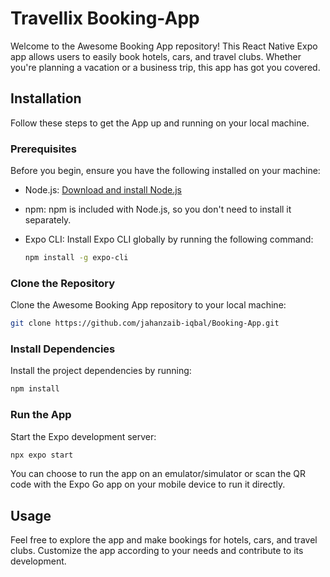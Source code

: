 # Travellix Booking-App

Welcome to the Awesome Booking App repository! This React Native Expo app allows users to easily book hotels, cars, and travel clubs. Whether you're planning a vacation or a business trip, this app has got you covered.


## Installation

Follow these steps to get the App up and running on your local machine.

### Prerequisites

Before you begin, ensure you have the following installed on your machine:

- Node.js: [Download and install Node.js](https://nodejs.org/)
- npm: npm is included with Node.js, so you don't need to install it separately.
- Expo CLI: Install Expo CLI globally by running the following command:

  ```bash
  npm install -g expo-cli

### Clone the Repository

Clone the Awesome Booking App repository to your local machine:

```bash
git clone https://github.com/jahanzaib-iqbal/Booking-App.git
```

### Install Dependencies

Install the project dependencies by running:

```bash
npm install
```

### Run the App

Start the Expo development server:

```bash
npx expo start
```

You can choose to run the app on an emulator/simulator or scan the QR code with the Expo Go app on your mobile device to run it directly.

## Usage

Feel free to explore the app and make bookings for hotels, cars, and travel clubs. Customize the app according to your needs and contribute to its development.

<!-- ## Contributing

If you'd like to contribute to the project, check out the [contributing guidelines](CONTRIBUTING.md). Contributions are welcome in the form of bug reports, feature requests, or code contributions.

## License

This project is licensed under the [MIT License](LICENSE).
```

Replace the placeholder URLs with your actual information. This should provide a comprehensive guide for users, developers, and contributors to your Awesome Booking App. -->
